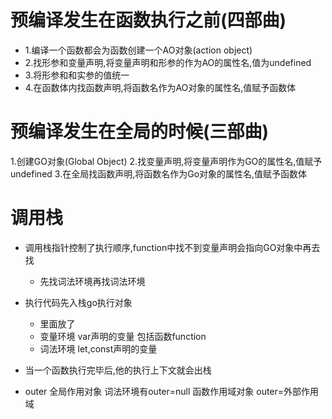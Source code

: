 # 预编译发生在函数执行之前(四部曲)
 - 1.编译一个函数都会为函数创建一个AO对象(action object)
 - 2.找形参和变量声明,将变量声明和形参的作为AO的属性名,值为undefined
 - 3.将形参和和实参的值统一
 - 4.在函数体内找函数声明,将函数名作为AO对象的属性名,值赋予函数体


 # 预编译发生在全局的时候(三部曲)
 1.创建GO对象(Global Object)
 2.找变量声明,将变量声明作为GO的属性名,值赋予undefined
 3.在全局找函数声明,将函数名作为Go对象的属性名,值赋予函数体

 # 调用栈
  - 调用栈指针控制了执行顺序,function中找不到变量声明会指向GO对象中再去找
     - 先找词法环境再找词法环境
  - 执行代码先入栈go执行对象 
      - 里面放了
      - 变量环境 var声明的变量 包括函数function
      - 词法环境 let,const声明的变量
  - 当一个函数执行完毕后,他的执行上下文就会出栈

  - outer
    全局作用对象 词法环境有outer=null
    函数作用域对象 outer=外部作用域
   